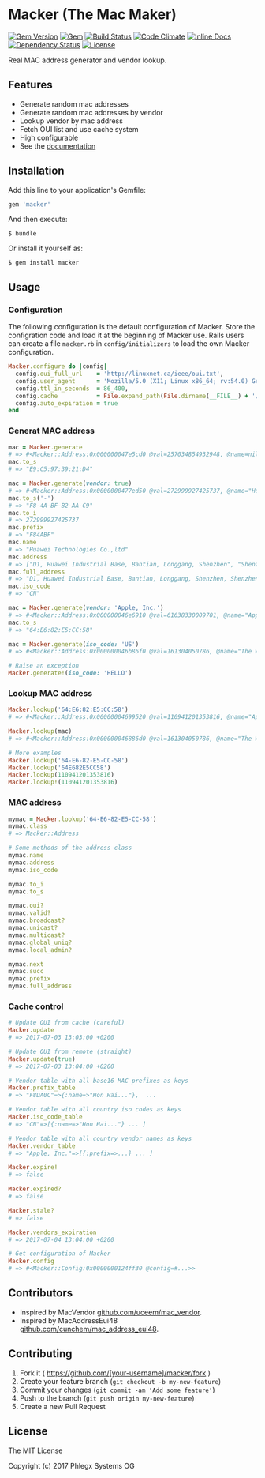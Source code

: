 # Macker (The Mac Maker)

[![Gem Version](https://badge.fury.io/rb/macker.svg)](https://rubygems.org/gems/macker)
[![Gem](https://img.shields.io/gem/dt/macker.svg)](https://rubygems.org/gems/macker)
[![Build Status](https://secure.travis-ci.org/phlegx/macker.svg?branch=master)](https://travis-ci.org/phlegx/macker)
[![Code Climate](http://img.shields.io/codeclimate/github/phlegx/macker.svg)](https://codeclimate.com/github/phlegx/macker)
[![Inline Docs](http://inch-ci.org/github/phlegx/macker.svg?branch=master)](http://inch-ci.org/github/phlegx/macker)
[![Dependency Status](https://gemnasium.com/phlegx/macker.svg)](https://gemnasium.com/phlegx/macker)
[![License](https://img.shields.io/github/license/phlegx/macker.svg)](http://opensource.org/licenses/MIT)

Real MAC address generator and vendor lookup.

## Features

* Generate random mac addresses
* Generate random mac addresses by vendor
* Lookup vendor by mac address
* Fetch OUI list and use cache system
* High configurable
* See the [documentation](http://www.rubydoc.info/gems/macker)

## Installation

Add this line to your application's Gemfile:

```ruby
gem 'macker'
```

And then execute:

    $ bundle

Or install it yourself as:

    $ gem install macker

## Usage

### Configuration

The following configuration is the default configuration of Macker. Store the configration code and load it at the beginning of Macker use.
Rails users can create a file `macker.rb` in `config/initializers` to load the own Macker configuration.

```ruby
Macker.configure do |config|
  config.oui_full_url    = 'http://linuxnet.ca/ieee/oui.txt',                                      # Full URL of OUI text file
  config.user_agent      = 'Mozilla/5.0 (X11; Linux x86_64; rv:54.0) Gecko/20100101 Firefox/54.0', # A common user agent
  config.ttl_in_seconds  = 86_400,                                                                 # Will expire the vendors in one day
  config.cache           = File.expand_path(File.dirname(__FILE__) + '/../../data/oui_*.txt'),     # Can be a string, pathname or proc
  config.auto_expiration = true                                                                    # Expiration can be checked manually
end
```

### Generat MAC address

```ruby
mac = Macker.generate
# => #<Macker::Address:0x000000047e5cd0 @val=257034854932948, @name=nil, @address=nil, @iso_code=nil>
mac.to_s
# => "E9:C5:97:39:21:D4"

mac = Macker.generate(vendor: true)
# => #<Macker::Address:0x0000000477ed50 @val=272999927425737, @name="Huawei Technologies Co.,ltd", @address=["D1, Huawei Industrial..."], @iso_code="CN">
mac.to_s('-')
# => "F8-4A-BF-B2-AA-C9"
mac.to_i
# => 272999927425737
mac.prefix
# => "F84ABF"
mac.name
# => "Huawei Technologies Co.,ltd"
mac.address
# => ["D1, Huawei Industrial Base, Bantian, Longgang, Shenzhen", "Shenzhen Guangdong 518129", "Cn"]
mac.full_address
# => "D1, Huawei Industrial Base, Bantian, Longgang, Shenzhen, Shenzhen Guangdong 518129, Cn"
mac.iso_code
# => "CN"

mac = Macker.generate(vendor: 'Apple, Inc.')
# => #<Macker::Address:0x000000046e6910 @val=61638330009701, @name="Apple, Inc.", @address=["1 Infinite Loop", "Cupertino Ca 95014", "Us"], @iso_code="US">
mac.to_s
# => "64:E6:82:E5:CC:58"

mac = Macker.generate(iso_code: 'US')
# => #<Macker::Address:0x000000046b86f0 @val=161304050786, @name="The Weather Channel", @address=["Mail Stop 500", "Atlanta Ga 30339", "Us"], @iso_code="US">

# Raise an exception
Macker.generate!(iso_code: 'HELLO')
```

### Lookup MAC address

```ruby
Macker.lookup('64:E6:82:E5:CC:58')
# => #<Macker::Address:0x00000004699520 @val=110941201353816, @name="Apple, Inc.", @address=["1 Infinite Loop", "Cupertino Ca 95014", "Us"], @iso_code="US">

Macker.lookup(mac)
# => #<Macker::Address:0x000000046886d0 @val=161304050786, @name="The Weather Channel", @address=["Mail Stop 500", "Atlanta Ga 30339", "Us"], @iso_code="US">

# More examples
Macker.lookup('64-E6-82-E5-CC-58')
Macker.lookup('64E682E5CC58')
Macker.lookup(110941201353816)
Macker.lookup!(110941201353816)
```

### MAC address
```ruby
mymac = Macker.lookup('64-E6-82-E5-CC-58')
mymac.class
# => Macker::Address

# Some methods of the address class
mymac.name
mymac.address
mymac.iso_code

mymac.to_i
mymac.to_s

mymac.oui?
mymac.valid?
mymac.broadcast?
mymac.unicast?
mymac.multicast?
mymac.global_uniq?
mymac.local_admin?

mymac.next
mymac.succ
mymac.prefix
mymac.full_address
```

### Cache control

```ruby
# Update OUI from cache (careful)
Macker.update
# => 2017-07-03 13:03:00 +0200

# Update OUI from remote (straight)
Macker.update(true)
# => 2017-07-03 13:04:00 +0200

# Vendor table with all base16 MAC prefixes as keys
Macker.prefix_table
# => "F8DA0C"=>{:name=>"Hon Hai..."},  ...

# Vendor table with all country iso codes as keys
Macker.iso_code_table
# => "CN"=>[{:name=>"Hon Hai..."} ... ]

# Vendor table with all country vendor names as keys
Macker.vendor_table
# => "Apple, Inc."=>[{:prefix=>...} ... ]

Macker.expire!
# => false

Macker.expired?
# => false

Macker.stale?
# => false

Macker.vendors_expiration
# => 2017-07-04 13:04:00 +0200

# Get configuration of Macker
Macker.config
# => #<Macker::Config:0x0000000124ff30 @config=#...>>
```

## Contributors

* Inspired by MacVendor [github.com/uceem/mac_vendor](https://github.com/uceem/mac_vendor).
* Inspired by MacAddressEui48 [github.com/cunchem/mac_address_eui48](https://github.com/cunchem/mac_address_eui48).

## Contributing

1. Fork it ( https://github.com/[your-username]/macker/fork )
2. Create your feature branch (`git checkout -b my-new-feature`)
3. Commit your changes (`git commit -am 'Add some feature'`)
4. Push to the branch (`git push origin my-new-feature`)
5. Create a new Pull Request

## License

The MIT License

Copyright (c) 2017 Phlegx Systems OG

